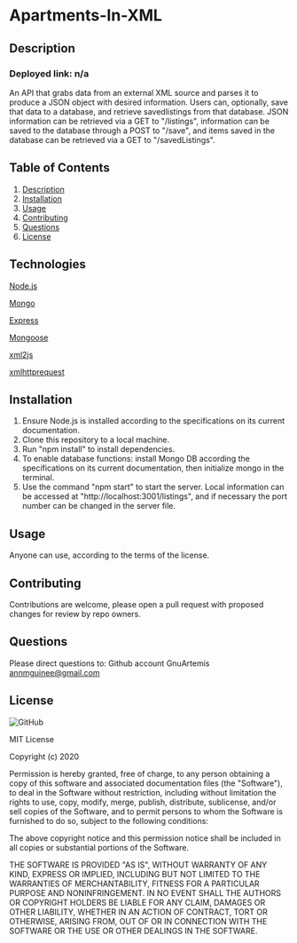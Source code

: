 # Apartments-In-XML
## Description
### Deployed link: n/a
An API that grabs data from an external XML source and parses it to produce a JSON object with desired information.  Users can, optionally, save that data to a database, and retrieve savedlistings from that database. JSON information can be retrieved via a GET to "/listings", information can be saved to the database through a POST to "/save", and items saved in the database can be retrieved via a GET to "/savedListings".

## Table of Contents
1. [Description](#-Description)
1. [Installation](#Installation)
1. [Usage](#Usage)
1. [Contributing](#Contributing)
1. [Questions](#Questions)
1. [License](#License)

## Technologies 

[Node.js](https://nodejs.org/en/)

[Mongo](https://www.mongodb.com/)

[Express](https://www.npmjs.com/package/express)

[Mongoose](https://mongoosejs.com/)

[xml2js](https://www.npmjs.com/package/xml2js)

[xmlhttprequest](https://www.npmjs.com/package/xmlhttprequest)

## Installation
1.  Ensure Node.js is installed according to the specifications on its current documentation.  
1.  Clone this repository to a local machine.  
1.  Run "npm install" to install dependencies.  
1.  To enable database functions:  install Mongo DB according the specifications on its current documentation, then initialize mongo in the terminal.
1.  Use the command "npm start" to start the server.  Local information can be accessed at "http://localhost:3001/listings", and if necessary the port number can be changed in the server file.

## Usage
Anyone can use, according to the terms of the license.
    
## Contributing
Contributions are welcome, please open a pull request with proposed changes for review by repo owners.

## Questions
Please direct questions to:
Github account GnuArtemis
annmguinee@gmail.com 

## License 

![GitHub](https://img.shields.io/github/license/GnuArtemis/Apartments-In-XML) 

MIT License

Copyright (c) 2020
    
Permission is hereby granted, free of charge, to any person obtaining a copy of this software and associated documentation files (the "Software"), to deal in the Software without restriction, including without limitation the rights to use, copy, modify, merge, publish, distribute, sublicense, and/or sell copies of the Software, and to permit persons to whom the Software is furnished to do so, subject to the following conditions:

The above copyright notice and this permission notice shall be included in all copies or substantial portions of the Software.

THE SOFTWARE IS PROVIDED "AS IS", WITHOUT WARRANTY OF ANY KIND, EXPRESS OR IMPLIED, INCLUDING BUT NOT LIMITED TO THE WARRANTIES OF MERCHANTABILITY, FITNESS FOR A PARTICULAR PURPOSE AND NONINFRINGEMENT. IN NO EVENT SHALL THE AUTHORS OR COPYRIGHT HOLDERS BE LIABLE FOR ANY CLAIM, DAMAGES OR OTHER LIABILITY, WHETHER IN AN ACTION OF CONTRACT, TORT OR OTHERWISE, ARISING FROM, OUT OF OR IN CONNECTION WITH THE SOFTWARE OR THE USE OR OTHER DEALINGS IN THE SOFTWARE.